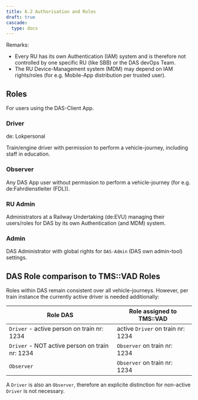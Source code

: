 ```yaml
---
title: 6.2 Authorisation and Roles
draft: true
cascade:
  type: docs
---
```


Remarks:
* Every RU has its own Authentication (IAM) system and is therefore not controlled by one specific RU (like SBB) or the DAS devOps Team.
* The RU Device-Management system (MDM) may depend on IAM rights/roles (for e.g. Mobile-App distribution per trusted user).

## Roles
For users using the DAS-Client App.

### Driver
de: Lokpersonal

Train/engine driver with permission to perform a vehicle-journey, including staff in education.

### Observer
Any DAS App user without permission to perform a vehicle-journey (for e.g. de:Fahrdienstleiter (FDL)).

### RU Admin
Administrators at a Railway Undertaking (de:EVU) managing their users/roles for DAS by its own Authentication (and MDM) system.

### Admin
DAS Administrator with global rights for `DAS-Admin` (DAS own admin-tool) settings.

## DAS Role comparison to TMS::VAD Roles
Roles within DAS remain consistent over all vehicle-journeys. However, per train instance the currently active driver is needed additionally:

| Role DAS                                       | Role assigned to TMS::VAD        |
|------------------------------------------------|----------------------------------|
| `Driver` - active person on train nr: 1234     | active `Driver` on train nr: 1234|  
| `Driver` - NOT active person on train nr: 1234 | `Observer` on train nr: 1234     |  
| `Observer`                                     | `Observer` on train nr: 1234     |  

A `Driver` is also an `Observer`, therefore an explicite distinction for non-active `Driver` is not necessary.
